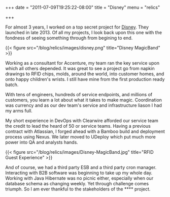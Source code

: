 +++
date = "2011-07-09T19:25:22-08:00"
title = "Disney"
menu = "relics"

+++

For almost 3 years, I worked on a top secret project for [Disney](http://www.disneystore.com/magicband/mn/1024701/).  They launched in late 2013.  Of all my projects, I look back upon this one with the fondness of seeing something through from begining to end.

{{< figure src="/blog/relics/images/disney.png" title="Disney MagicBand" >}}

Working as a consultant for Accenture, my team ran the key service upon which all others depended.  It was great to see a project go from napkin drawings to RFID chips, molds, around the world, into customer homes, and onto happy children's wrists.  I still have mine from the first production ready batch.

With tens of engineers, hundreds of service endpoints, and millions of customers, you learn a lot about what it takes to make magic.  Coordination was currency and as our dev team's service and infrastructure liason I had my arms full.

My short experience in DevOps with Clearwire afforded our service team the credit to lead the heard of 50 or service teams.  Having a previous contract with Atlassian, I forged ahead with a Bamboo build and deployment process using Nexus.  We later moved to UDeploy which put much more power into QA and analysts hands.

{{< figure src="/blog/relics/images/Disney-MagicBand.jpg" title="RFID Guest Experience" >}}

And of course, we had a third party ESB and a third party cron manager.  Interacting with B2B software was beginning to take up my whole day.  Working with Java Hibernate was no picnic either, especially when our database schema as changing weekly.  Yet through challenge comes triumph.  So I am ever thankful to the stakeholders of the **** project.



